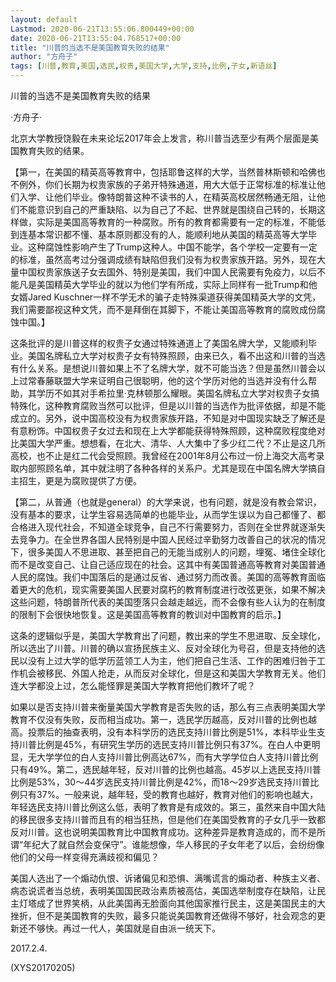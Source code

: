 ```yaml
---
layout: default
Lastmod: 2020-06-21T13:55:06.800449+00:00
date: 2020-06-21T13:55:04.768517+00:00
title: "川普的当选不是美国教育失败的结果"
author: "方舟子"
tags: [川普,教育,美国,选民,权贵,美国大学,大学,支持,比例,子女,新语丝]
---
```


川普的当选不是美国教育失败的结果

·方舟子·

北京大学教授饶毅在未来论坛2017年会上发言，称川普当选至少有两个层面是美国教育失败的结果。

【第一，在美国的精英高等教育中，包括耶鲁这样的大学，当然普林斯顿和哈佛也不例外，你们长期为权贵家族的子弟开特殊通道，用大大低于正常标准的标准让他们入学、让他们毕业。像特朗普这种不读书的人，在精英高校居然畅通无阻，让他们不能意识到自己的严重缺陷、以为自己了不起、世界就是围绕自己转的，长期这样做，实际是美国高等教育的一种腐败。所有的教育都需要有一定的标准，不能低到连基本常识都不懂、基本原则都没有的人，能顺利地从美国的精英高等大学毕业。这种腐蚀性影响产生了Trump这种人。中国不能学，各个学校一定要有一定的标准，虽然高考过分强调成绩有缺陷但我们没有为权贵家族开路。另外，现在大量中国权贵家族送子女去国外、特别是美国，我们中国人民需要有免疫力，以后不能凡是美国精英大学毕业的就以为他们学有所成，实际上同样有一批Trump和他女婿Jared Kuschner一样不学无术的骗子走特殊渠道获得美国精英大学的文凭，我们需要鄙视这种文凭，而不是拜倒在其脚下，不能让美国高等教育的腐败成份腐蚀中国。】

这条批评的是川普这样的权贵子女通过特殊通道上了美国名牌大学，又能顺利毕业。美国名牌私立大学对权贵子女有特殊照顾，由来已久，看不出这和川普的当选有什么关系。是想说川普如果上不了名牌大学，就不可能当选？但是虽然川普会以上过常春藤联盟大学来证明自己很聪明，他的这个学历对他的当选并没有什么帮助，其学历不如其对手希拉里·克林顿那么耀眼。美国名牌私立大学对权贵子女搞特殊化，这种教育腐败当然可以批评，但是以川普的当选作为批评依据，却是不能成立的。另外，说中国高校没有为权贵家族开路，不知是对中国现实缺乏了解还是有意粉饰。中国权贵子女过去和现在上大学都能获得特殊照顾，这种腐败程度绝对比美国大学严重。想想看，在北大、清华、人大集中了多少红二代？不止是这几所高校，也不止是红二代会受照顾。我曾经在2001年8月公布过一份上海交大高考录取内部照顾名单，其中就注明了各种各样的关系户。尤其是现在中国名牌大学搞自主招生，更是为腐败提供了方便。

【第二，从普通（也就是general）的大学来说，也有问题，就是没有教会常识，没有基本的要求，让学生容易选简单的也能毕业，从而学生误以为自己都懂了、都合格进入现代社会，不知道全球竞争，自己不行需要努力，否则在全世界就逐渐失去竞争力。在全世界各国人民特别是中国人民经过辛勤努力改善自己的状况的情况下，很多美国人不思进取、甚至把自己的无能当成别人的问题，埋冤、堵住全球化而不是改变自己、让自己适应现在的社会。这其中有美国普通高等教育对美国普通人民的腐蚀。我们中国落后的是通过反省、通过努力而改善。美国的高等教育面临着更大的危机，现实需要美国人民要对腐朽的教育制度进行改弦更张，如果不解决这些问题，特朗普所代表的美国堕落只会越走越远，而不会像有些人认为的在制度的限制下会很快地恢复。这是美国高等教育的教训对中国教育的启示。】

这条的逻辑似乎是，美国大学教育出了问题，教出来的学生不思进取、反全球化，所以选出了川普。川普的确以宣扬民族主义、反对全球化为号召，但是支持他的选民以没有上过大学的低学历蓝领工人为主，他们把自己生活、工作的困难归咎于工作机会被移民、外国人抢走，从而反对全球化，但是这和美国大学教育无关。他们连大学都没上过，怎么能怪罪是美国大学教育把他们教坏了呢？

如果以是否支持川普来衡量美国大学教育是否失败的话，那么有三点表明美国大学教育不仅没有失败，反而相当成功。第一，选民学历越高，反对川普的比例也越高。投票后的抽查表明，没有本科学历的选民支持川普比例是51%，本科毕业生支持川普比例是45%，有研究生学历的选民支持川普比例只有37%。在白人中更明显，无大学学位的白人支持川普比例高达67%，而有大学学位白人支持川普比例只有49%。第二，选民越年轻，反对川普的比例也越高。45岁以上选民支持川普比例是53%，30～44岁选民支持川普比例是42%，而18～29岁选民支持川普比例只有37%。一般来说，越年轻，受的教育也越好，教育对他们的影响也越大，年轻选民支持川普比例这么低，表明了教育是有成效的。第三，虽然来自中国大陆的移民很多支持川普而且有的相当狂热，但是他们在美国受教育的子女几乎一致都反对川普。这也说明美国教育比中国教育成功。这种差异是教育造成的，而不是所谓“年纪大了就自然会变保守”。谁能想像，华人移民的子女年老了以后，会纷纷像他们的父母一样变得充满歧视和偏见？

美国人选出了一个煽动仇恨、诉诸偏见和恐惧、满嘴谎言的煽动者、种族主义者、病态说谎者当总统，表明美国国民政治素质被高估，美国选举制度存在缺陷，让民主灯塔成了世界笑柄，从此美国再无脸面向其他国家推行民主，这是美国民主的大挫折，但不是美国教育的失败，最多只能说美国教育还做得不够好，社会观念的更新还不够快。再过一代人，美国就是自由派一统天下。

2017.2.4.

(XYS20170205)

